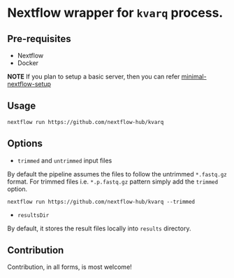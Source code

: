 # Nextflow wrapper for `kvarq` process.

## Pre-requisites

- Nextflow
- Docker 

**NOTE** If you plan to setup a basic server, then you can refer [minimal-nextflow-setup](https://github.com/nextflow-hub/minimal-nextflow-setup)

## Usage

```
nextflow run https://github.com/nextflow-hub/kvarq
```

## Options

- `trimmed` and `untrimmed` input files

By default the pipeline assumes the files to follow the untrimmed `*.fastq.gz` format. For trimmed files i.e. `*.p.fastq.gz` pattern simply add the `trimmed` option.

```
nextflow run https://github.com/nextflow-hub/kvarq --trimmed 
```
- `resultsDir`

By default, it stores the result files locally into `results` directory.

## Contribution

Contribution, in all forms, is most welcome!
